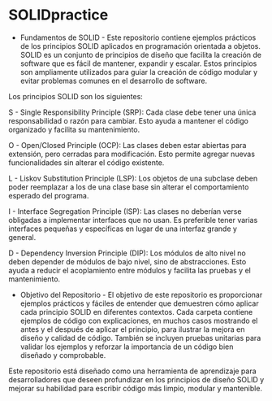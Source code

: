 # SOLIDpractice

- Fundamentos de SOLID -
Este repositorio contiene ejemplos prácticos de los principios SOLID aplicados en programación orientada a objetos. SOLID es un conjunto de principios de diseño que facilita la creación de software que es fácil de mantener, expandir y escalar. Estos principios son ampliamente utilizados para guiar la creación de código modular y evitar problemas comunes en el desarrollo de software.

Los principios SOLID son los siguientes:

S - Single Responsibility Principle (SRP): Cada clase debe tener una única responsabilidad o razón para cambiar. Esto ayuda a mantener el código organizado y facilita su mantenimiento.

O - Open/Closed Principle (OCP): Las clases deben estar abiertas para extensión, pero cerradas para modificación. Esto permite agregar nuevas funcionalidades sin alterar el código existente.

L - Liskov Substitution Principle (LSP): Los objetos de una subclase deben poder reemplazar a los de una clase base sin alterar el comportamiento esperado del programa.

I - Interface Segregation Principle (ISP): Las clases no deberían verse obligadas a implementar interfaces que no usan. Es preferible tener varias interfaces pequeñas y específicas en lugar de una interfaz grande y general.

D - Dependency Inversion Principle (DIP): Los módulos de alto nivel no deben depender de módulos de bajo nivel, sino de abstracciones. Esto ayuda a reducir el acoplamiento entre módulos y facilita las pruebas y el mantenimiento.

- Objetivo del Repositorio -
El objetivo de este repositorio es proporcionar ejemplos prácticos y fáciles de entender que demuestren cómo aplicar cada principio SOLID en diferentes contextos. Cada carpeta contiene ejemplos de código con explicaciones, en muchos casos mostrando el antes y el después de aplicar el principio, para ilustrar la mejora en diseño y calidad de código. También se incluyen pruebas unitarias para validar los ejemplos y reforzar la importancia de un código bien diseñado y comprobable.

Este repositorio está diseñado como una herramienta de aprendizaje para desarrolladores que deseen profundizar en los principios de diseño SOLID y mejorar su habilidad para escribir código más limpio, modular y mantenible.
